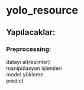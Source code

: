 # yolo_resource

## Yapılacaklar:
### Preprocessing:
datayı al(resimler)  
manipülasyon işlemleri  
model yükleme  
predict  


